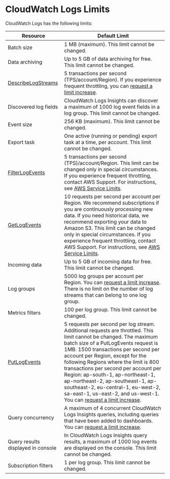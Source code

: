 # CloudWatch Logs Limits<a name="cloudwatch_limits_cwl"></a>

CloudWatch Logs has the following limits:


| Resource | Default Limit | 
| --- | --- | 
|  Batch size  |  1 MB \(maximum\)\. This limit cannot be changed\.  | 
|  Data archiving  |  Up to 5 GB of data archiving for free\. This limit cannot be changed\.  | 
|  [DescribeLogStreams](https://docs.aws.amazon.com/AmazonCloudWatchLogs/latest/APIReference/API_DescribeLogStreams.html)  |  5 transactions per second \(TPS/account/Region\)\. If you experience frequent throttling, you can [request a limit increase](https://console.aws.amazon.com/support/home#/case/create?issueType=service-limit-increase&limitType=service-code-cloudwatch-logs)\.  | 
|  Discovered log fields  |  CloudWatch Logs Insights can discover a maximum of 1000 log event fields in a log group\. This limit cannot be changed\.  | 
|  Event size  |  256 KB \(maximum\)\. This limit cannot be changed\.  | 
|  Export task  |  One active \(running or pending\) export task at a time, per account\. This limit cannot be changed\.  | 
|  [FilterLogEvents](https://docs.aws.amazon.com/AmazonCloudWatchLogs/latest/APIReference/API_FilterLogEvents.html)  |  5 transactions per second \(TPS\)/account/Region\. This limit can be changed only in special circumstances\. If you experience frequent throttling, contact AWS Support\. For instructions, see [AWS Service Limits](https://docs.aws.amazon.com/general/latest/gr/aws_service_limits.html)\.  | 
|  [GetLogEvents](https://docs.aws.amazon.com/AmazonCloudWatchLogs/latest/APIReference/API_GetLogEvents.html)  |  10 requests per second per account per Region\. We recommend subscriptions if you are continuously processing new data\. If you need historical data, we recommend exporting your data to Amazon S3\. This limit can be changed only in special circumstances\. If you experience frequent throttling, contact AWS Support\. For instructions, see [AWS Service Limits](https://docs.aws.amazon.com/general/latest/gr/aws_service_limits.html)\.  | 
|  Incoming data  |  Up to 5 GB of incoming data for free\. This limit cannot be changed\.  | 
|  Log groups  |  5000 log groups per account per Region\. You can [request a limit increase](https://console.aws.amazon.com/support/home#/case/create?issueType=service-limit-increase&limitType=service-code-cloudwatch-logs)\. There is no limit on the number of log streams that can belong to one log group\.  | 
|  Metrics filters  |  100 per log group\. This limit cannot be changed\.  | 
|  [PutLogEvents](https://docs.aws.amazon.com/AmazonCloudWatchLogs/latest/APIReference/API_PutLogEvents.html)  |  5 requests per second per log stream\. Additional requests are throttled\. This limit cannot be changed\. The maximum batch size of a PutLogEvents request is 1MB\. 1500 transactions per second per account per Region, except for the following Regions where the limit is 800 transactions per second per account per Region: ap\-south\-1, ap\-northeast\-1, ap\-northeast\-2, ap\-southeast\-1, ap\-southeast\-2, eu\-central\-1, eu\-west\-2, sa\-east\-1, us\-east\-2, and us\-west\-1\. You can [request a limit increase](https://console.aws.amazon.com/support/home#/case/create?issueType=service-limit-increase&limitType=service-code-cloudwatch-logs)\.  | 
|  Query concurrency  |  A maximum of 4 concurrent CloudWatch Logs Insights queries, including queries that have been added to dashboards\. You can [request a limit increase](https://console.aws.amazon.com/support/home#/case/create?issueType=service-limit-increase&limitType=service-code-cloudwatch-logs)\.  | 
|  Query results displayed in console  |  In CloudWatch Logs Insights query results, a maximum of 1000 log events are displayed on the console\. This limit cannot be changed\.  | 
|  Subscription filters  |  1 per log group\. This limit cannot be changed\.  | 